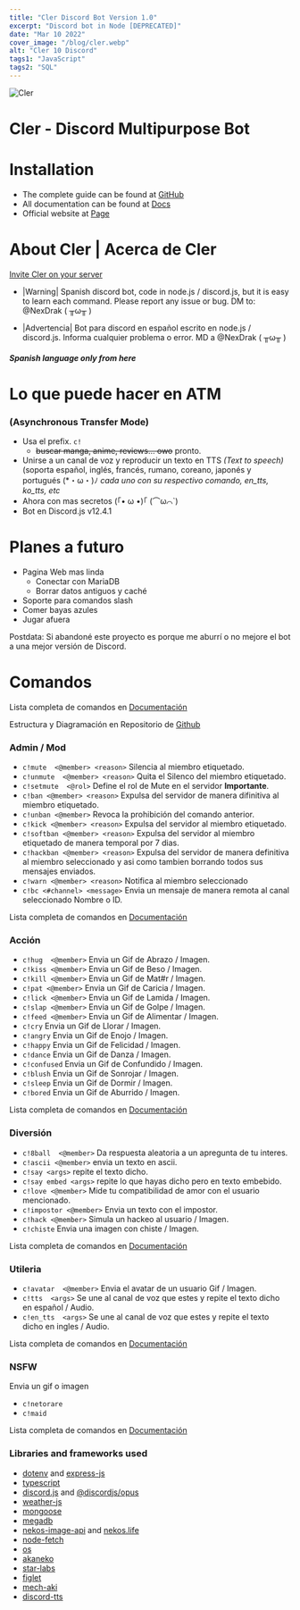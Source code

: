 ```yaml
---
title: "Cler Discord Bot Version 1.0"
excerpt: "Discord bot in Node [DEPRECATED]"
date: "Mar 10 2022"
cover_image: "/blog/cler.webp"
alt: "Cler 10 Discord"
tags1: "JavaScript"
tags2: "SQL"
---
```


![Cler](https://i.ibb.co/3h4PkHZ/clerbgred.gif)

# Cler - Discord Multipurpose Bot

# Installation
* The complete guide can be found at [GitHub](https://github.com/aiskoa/Cler-page)
* All documentation can be found at [Docs](https://aiskoa.gitbook.io/cler/)
* Official website at [Page](https://aiskoa.github.io/Cler-page/)


# About Cler | Acerca de Cler

[Invite Cler on your server](https://discord.com/oauth2/authorize?client_id=774150617546883073&permissions=8&scope=bot)
* |Warning| Spanish discord bot, code in node.js / discord.js, but it is easy to learn each command.
Please report any issue or bug.
DM to: @NexDrak ( ╥ω╥ )

* |Advertencia| Bot para discord en español escrito en node.js / discord.js.
Informa cualquier problema o error.
MD a @NexDrak ( ╥ω╥ )

#### *Spanish language only from here*
# Lo que puede hacer en ATM
### (Asynchronous Transfer Mode)
- Usa el prefix. `c!`
  - ~~buscar manga, anime, reviews... owo~~ pronto.
- Unirse a un canal de voz y reproducir un texto en TTS _(Text to speech)_ (soporta español, inglés, francés, rumano, coreano, japonés y portugués (*・ω・)ﾉ *cada uno con su respectivo comando, en_tts, ko_tts, etc*
- Ahora con mas secretos (｢• ω •)｢ (⌒ω⌒`)
- Bot en Discord.js v12.4.1

# Planes a futuro
- Pagina Web mas linda
  - Conectar con MariaDB
  - Borrar datos antiguos y caché
- Soporte para comandos slash
- Comer bayas azules
- Jugar afuera

Postdata: Si abandoné este proyecto es porque me aburrí o no mejore el bot a una mejor versión de Discord.

# Comandos
Lista completa de comandos en [Documentación](https://aiskoa.gitbook.io/cler/)

Estructura y Diagramación en Repositorio de [Github](https://github.com/aiskoa/Cler)

### Admin / Mod
* `c!mute  <@member> <reason>` Silencia al miembro etiquetado.
* `c!unmute  <@member> <reason>` Quita el Silenco del miembro etiquetado. 
* `c!setmute  <@rol>` Define el rol de Mute en el servidor **Importante**.
* `c!ban <@member> <reason>` Expulsa del servidor de manera difinitiva al miembro etiquetado.
* `c!unban <@member>` Revoca la prohibición del comando anterior. 
* `c!kick <@member> <reason>` Expulsa del servidor al miembro etiquetado.
* `c!softban <@member> <reason>` Expulsa del servidor al miembro etiquetado de manera temporal por 7 dias.
* `c!hackban <@member> <reason>` Expulsa del servidor de manera definitiva al miembro seleccionado y asi como tambien borrando todos sus mensajes enviados.
* `c!warn <@member> <reason>` Notifica al miembro seleccionado
* `c!bc <#channel> <message>` Envia un mensaje de manera remota al canal seleccionado Nombre o ID.

Lista completa de comandos en [Documentación](https://aiskoa.gitbook.io/cler/)

### Acción
* `c!hug  <@member>` Envia un Gif de Abrazo / Imagen. 
* `c!kiss <@member>` Envia un Gif de Beso / Imagen. 
* `c!kill <@member>` Envia un Gif de Mat#r / Imagen. 
* `c!pat <@member>` Envia un Gif de Caricia / Imagen.
* `c!lick <@member>` Envia un Gif de Lamida / Imagen. 
* `c!slap <@member>` Envia un Gif de Golpe / Imagen. 
* `c!feed <@member>` Envia un Gif de Alimentar / Imagen. 
* `c!cry` Envia un Gif de Llorar / Imagen.
* `c!angry` Envia un Gif de Enojo / Imagen.
* `c!happy` Envia un Gif de Felicidad / Imagen.
* `c!dance` Envia un Gif de Danza / Imagen.
* `c!confused` Envia un Gif de Confundido / Imagen.
* `c!blush` Envia un Gif de Sonrojar / Imagen.
* `c!sleep` Envia un Gif de Dormir / Imagen.
* `c!bored` Envia un Gif de Aburrido / Imagen.

Lista completa de comandos en [Documentación](https://aiskoa.gitbook.io/cler/)

### Diversión
* `c!8ball  <@member>` Da respuesta aleatoria a un apregunta de tu interes. 
* `c!ascii <@member>` envia un texto en ascii. 
* `c!say <args>` repite el texto dicho. 
* `c!say embed <args>` repite lo que hayas dicho pero en texto embebido. 
* `c!love <@member>` Mide tu compatibilidad de amor con el usuario mencionado.
* `c!impostor <@member>` Envia un texto con el impostor. 
* `c!hack <@member>` Simula un hackeo al usuario / Imagen.
* `c!chiste` Envia una imagen con chiste / Imagen.

Lista completa de comandos en [Documentación](https://aiskoa.gitbook.io/cler/)

### Utileria
* `c!avatar  <@member>` Envia el avatar de un usuario Gif / Imagen. 
* `c!tts  <args>` Se une al canal de voz que estes y repite el texto dicho en español / Audio. 
* `c!en_tts  <args>` Se une al canal de voz que estes y repite el texto dicho en ingles / Audio. 

Lista completa de comandos en [Documentación](https://aiskoa.gitbook.io/cler/)

### NSFW
Envia un gif o imagen 
* `c!netorare`
* `c!maid`

Lista completa de comandos en [Documentación](https://aiskoa.gitbook.io/cler/)

### Libraries and frameworks used
* [dotenv](https://github.com/motdotla/dotenv#readme) and [express-js](http://expressjs.com/)
* [typescript](https://www.typescriptlang.org/)
* [discord.js](https://github.com/discordjs/discord.js/) and [@discordjs/opus](https://www.npmjs.com/package/@discordjs/opus)
* [weather-js](https://github.com/devfacet/weather)
* [mongoose](https://github.com/Automattic/mongoose)
* [megadb](https://github.com/sergiom19/guia-megadb)
* [nekos-image-api](https://www.npmjs.com/package/nekos-image-api) and [nekos.life](https://github.com/Nekos-life/nekos-dot-life)
* [node-fetch](https://github.com/node-fetch/node-fetch)
* [os](https://github.com/DiegoRBaquero/node-os)
* [akaneko](https://npm.io/package/akaneko)
* [star-labs](https://www.npmjs.com/package/star-labs)
* [figlet](https://github.com/patorjk/figlet.js#readme)
* [mech-aki](https://github.com/MechSlayer/mech-aki#readme)
* [discord-tts](https://www.npmjs.com/package/discord-tts)